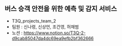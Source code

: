 버스 승객 안전을 위한 예측 및 감지 서비스
---
* T3Q_projects_team_2
* 팀원 : 신나령, 신상언, 조건영, 허채범
* 노션 : https://www.notion.so/T3Q-2-d9cab85047da4dc69ea9efb2bf362666